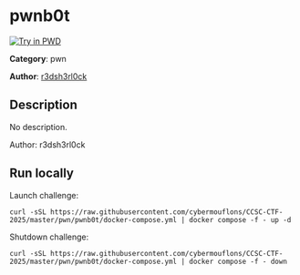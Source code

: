 # pwnb0t

[![Try in PWD](https://raw.githubusercontent.com/play-with-docker/stacks/master/assets/images/button.png)](https://labs.play-with-docker.com/?stack=https://raw.githubusercontent.com/cybermouflons/CCSC-CTF-2025/master/pwn/pwnb0t/docker-compose.yml)


**Category**: pwn

**Author**: [r3dsh3rl0ck](https://github.com/R3dSh3rl0ck)

## Description

No description.


Author: r3dsh3rl0ck


## Run locally

Launch challenge:
```
curl -sSL https://raw.githubusercontent.com/cybermouflons/CCSC-CTF-2025/master/pwn/pwnb0t/docker-compose.yml | docker compose -f - up -d
```

Shutdown challenge:
```
curl -sSL https://raw.githubusercontent.com/cybermouflons/CCSC-CTF-2025/master/pwn/pwnb0t/docker-compose.yml | docker compose -f - down
```
